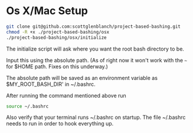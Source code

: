 # Os X/Mac Setup

```sh
git clone git@github.com:scottglenblanch/project-based-bashing.git
chmod -R +x ./project-based-bashing/osx  
./project-based-bashing/osx/initialize
```

The initialize script will ask where you want the root bash directory to be.

Input this using the absolute path. (As of right now it won't work with the `~` for $HOME path. Fixes on this underway.)

The absolute path will be saved as an environment variable as $MY_ROOT_BASH_DIR' in ~/.bashrc.

After running the command mentioned above run
```sh
source ~/.bashrc
```

Also verify that your terminal runs ~/.bashrc on startup. The file ~/.bashrc needs to run in order to hook everything up. 